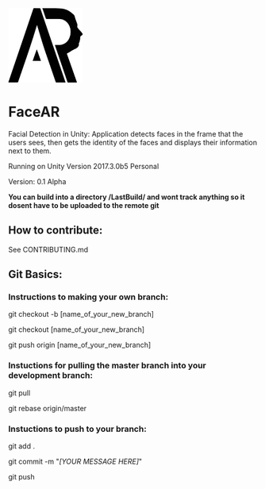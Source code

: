 <img src="/docs/img/facear_logo.png" alt="Logo" height="150" width="150"/>

# FaceAR

Facial Detection in Unity: Application detects faces in the frame that the users sees, then gets the identity of the faces and displays their information next to them.

Running on Unity Version 2017.3.0b5 Personal

Version: 0.1 Alpha

**You can build into a directory /LastBuild/ and wont track anything so it dosent have to be uploaded to the remote git**

## How to contribute:

See CONTRIBUTING.md

## Git Basics:

### **Instructions to making your own branch:**

git checkout -b [name_of_your_new_branch]

git checkout [name_of_your_new_branch]

git push origin [name_of_your_new_branch]


### **Instuctions for pulling the master branch into your development branch:**

git pull

git rebase origin/master

### **Instuctions to push to your branch:**

git add .

git commit -m "*[YOUR MESSAGE HERE]*"

git push
